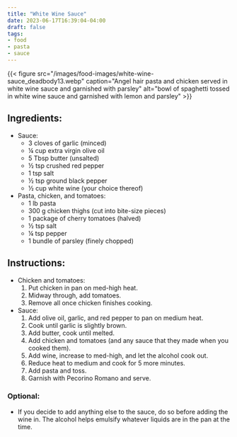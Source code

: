 ```yaml
---
title: "White Wine Sauce"
date: 2023-06-17T16:39:04-04:00
draft: false
tags:
- food
- pasta
- sauce
---
```


{{< figure src="/images/food-images/white-wine-sauce_deadbody13.webp" caption="Angel hair pasta and chicken served in white wine sauce and garnished with parsley" alt="bowl of spaghetti tossed in white wine sauce and garnished with lemon and parsley" >}}


## Ingredients:
- Sauce:
    - 3 cloves of garlic (minced)
    - &frac14; cup extra virgin olive oil
    - 5 Tbsp butter (unsalted)
    - &frac12; tsp crushed red pepper
    - 1 tsp salt
    - &frac12; tsp ground black pepper
    - &frac12; cup white wine (your choice thereof)
- Pasta, chicken, and tomatoes:
    - 1 lb pasta
    - 300 g chicken thighs (cut into bite-size pieces)
    - 1 package of cherry tomatoes (halved)
    - &frac12; tsp salt
    - &frac14; tsp pepper
    - 1 bundle of parsley (finely chopped)

## Instructions:
- Chicken and tomatoes:
    1. Put chicken in pan on med-high heat.
    1. Midway through, add tomatoes.
    1. Remove all once chicken finishes cooking.
- Sauce:
    1. Add olive oil, garlic, and red pepper to pan on medium heat.
    1. Cook until garlic is slightly brown.
    1. Add butter, cook until melted.
    1. Add chicken and tomatoes (and any sauce that they made when you cooked them).
    1. Add wine, increase to med-high, and let the alcohol cook out.
    1. Reduce heat to medium and cook for 5 more minutes.
    1. Add pasta and toss.
    1. Garnish with Pecorino Romano and serve.

### Optional:
- If you decide to add anything else to the sauce, do so before adding the wine in. The alcohol helps emulsify whatever liquids are in the pan at the time.
